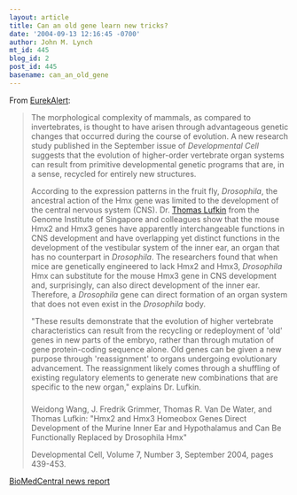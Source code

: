 ```yaml
---
layout: article
title: Can an old gene learn new tricks?
date: '2004-09-13 12:16:45 -0700'
author: John M. Lynch
mt_id: 445
blog_id: 2
post_id: 445
basename: can_an_old_gene
---
```

From [EurekAlert](http://www.eurekalert.org/pub_releases/2004-09/cp-cao090804.php):

> The morphological complexity of mammals, as compared to invertebrates, is thought to have arisen through advantageous genetic changes that occurred during the course of evolution. A new research study published in the September issue of _Developmental Cell_ suggests that the evolution of higher-order vertebrate organ systems can result from primitive developmental genetic programs that are, in a sense, recycled for entirely new structures.
> 
> According to the expression patterns in the fruit fly, _Drosophila_, the ancestral action of the Hmx gene was limited to the development of the central nervous system (CNS). Dr. [Thomas Lufkin](http://www.gis.a-star.edu.sg/homepage/cvdetailview.jsp?invid=106&amp;alpha=L) from the Genome Institute of Singapore and colleagues show that the mouse Hmx2 and Hmx3 genes have apparently interchangeable functions in CNS development and have overlapping yet distinct functions in the development of the vestibular system of the inner ear, an organ that has no counterpart in _Drosophila_. The researchers found that when mice are genetically engineered to lack Hmx2 and Hmx3, _Drosophila_ Hmx can substitute for the mouse Hmx3 gene in CNS development and, surprisingly, can also direct development of the inner ear. Therefore, a _Drosophila_ gene can direct formation of an organ system that does not even exist in the _Drosophila_ body.
> 
> "These results demonstrate that the evolution of higher vertebrate characteristics can result from the recycling or redeployment of 'old' genes in new parts of the embryo, rather than through mutation of gene protein-coding sequence alone. Old genes can be given a new purpose through 'reassignment' to organs undergoing evolutionary advancement. The reassignment likely comes through a shuffling of existing regulatory elements to generate new combinations that are specific to the new organ," explains Dr. Lufkin.
> 
> ###
> 
> Weidong Wang, J. Fredrik Grimmer, Thomas R. Van De Water, and Thomas Lufkin: "Hmx2 and Hmx3 Homeobox Genes Direct Development of the Murine Inner Ear and Hypothalamus and Can Be Functionally Replaced by Drosophila Hmx"
> 
> Developmental Cell, Volume 7, Number 3, September 2004, pages 439-453. 

[BioMedCentral news report](http://www.biomedcentral.com/news/20040913/04)

